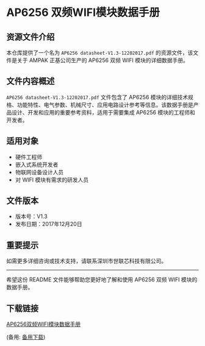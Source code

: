  # AP6256 双频WIFI模块数据手册

 ## 资源文件介绍

 本仓库提供了一个名为 `AP6256 datasheet-V1.3-12202017.pdf` 的资源文件，该文件是关于 AMPAK 正基公司生产的 AP6256 双频 WIFI 模块的详细数据手册。

 ## 文件内容概述

 `AP6256 datasheet-V1.3-12202017.pdf` 文件包含了 AP6256 模块的详细技术规格、功能特性、电气参数、机械尺寸、应用电路设计参考等信息。该数据手册是产品设计、开发和应用的重要参考资料，适用于需要集成 AP6256 模块的工程师和开发者。

 ## 适用对象

 - 硬件工程师
 - 嵌入式系统开发者
 - 物联网设备设计人员
 - 对 WIFI 模块有需求的研发人员

 ## 文件版本

 - 版本号：V1.3
 - 发布日期：2017年12月20日

 ## 重要提示

 如需更多详细咨询或技术支持，请联系深圳市世联芯科技有限公司。

 ---

 希望这份 README 文件能够帮助您更好地了解和使用 AP6256 双频 WIFI 模块的数据手册。

 ## 下载链接
 [AP6256双频WIFI模块数据手册](https://pan.quark.cn/s/4f773c3487f2) 

 (备用: [备用下载](https://pan.baidu.com/s/1Nfa6x5wiT-vFl1gByfW2OA?pwd=1234))
